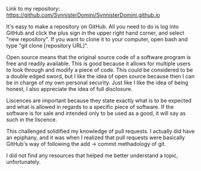 Link to my repository: https://github.com/SynnisterDomini/SynnisterDomini.github.io

It's easy to make a repository on GitHub. All you need to do is log into GitHub and click the plus sign in the upper right hand corner, and select "new repository". If you want to clone it to your computer, open bash and type "git clone [repository URL]". 

Open source means that the original source code of a software program is free and readily available. This is good because it allows for multiple users to look through and modify a piece of code. This could be considered to be a double edged sword, but I like the idea of open source because then I can be in charge of my own personal security. Just like I like the idea of being honest, I also appreciate the idea of full disclosure.

Liscences are important because they state exactly what is to be expected and what is allowed in regards to a specific piece of software. If the software is for sale and intended only to be used as a good, it will say as such in the liscence.

This challenged solidified my knowledge of pull requests. I actually did have an epiphany, and it was when I realized that pull requests were basically GitHub's way of following the add -> commit methadology of git.

I did not find any resources that helped me better understand a topic, unfortunately.